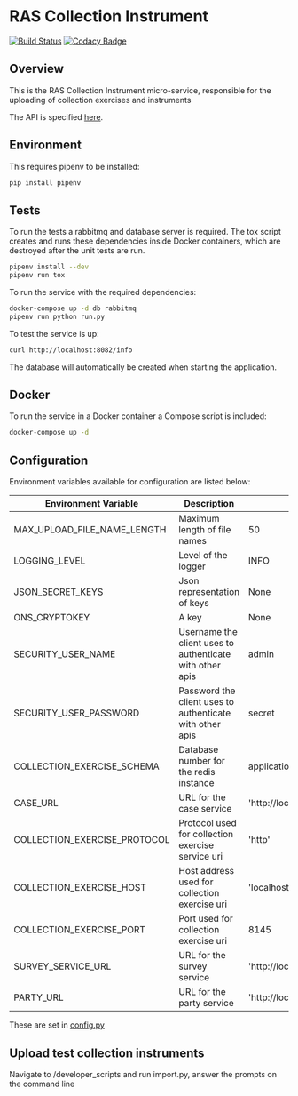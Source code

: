 # RAS Collection Instrument

[![Build Status](https://travis-ci.org/ONSdigital/ras-collection-instrument.svg?branch=master)](https://travis-ci.org/ONSdigital/ras-collection-instrument) [![Codacy Badge](https://api.codacy.com/project/badge/Grade/e4cee89df456488c95c26c10a07e4f97)](https://www.codacy.com/app/ONSDigital/ras-collection-instrument?utm_source=github.com&amp;utm_medium=referral&amp;utm_content=ONSdigital/ras-collection-instrument&amp;utm_campaign=Badge_Grade)

## Overview

This is the RAS Collection Instrument micro-service, responsible for the uploading of collection exercises and instruments

The API is specified [here](./API.md).

## Environment

This requires pipenv to be installed:

```bash
pip install pipenv
```

## Tests

To run the tests a rabbitmq and database server is required. The tox script creates and runs these dependencies inside Docker containers, which are destroyed after the unit tests are run.

```bash
pipenv install --dev
pipenv run tox
```

To run the service with the required dependencies:

```bash
docker-compose up -d db rabbitmq
pipenv run python run.py
```

To test the service is up:

```bash
curl http://localhost:8082/info
```

The database will automatically be created when starting the application.

## Docker

To run the service in a Docker container a Compose script is included:

```bash
docker-compose up -d
```

## Configuration

Environment variables available for configuration are listed below:

| Environment Variable         | Description                                                   | Default
|------------------------------|---------------------------------------------------------------|-------------------------------
| MAX_UPLOAD_FILE_NAME_LENGTH  | Maximum length of file names | 50
| LOGGING_LEVEL                | Level of the logger | INFO
| JSON_SECRET_KEYS             | Json representation of keys | None
| ONS_CRYPTOKEY                | A key | None
| SECURITY_USER_NAME           | Username the client uses to authenticate with other apis | admin
| SECURITY_USER_PASSWORD       | Password the client uses to authenticate with other apis | secret
| COLLECTION_EXERCISE_SCHEMA   | Database number for the redis instance | application/schemas/collection_instrument_schema.json
| CASE_URL                     | URL for the case service | 'http://localhost:8171'
| COLLECTION_EXERCISE_PROTOCOL | Protocol used for collection exercise service uri | 'http'
| COLLECTION_EXERCISE_HOST     | Host address used for collection exercise uri | 'localhost'
| COLLECTION_EXERCISE_PORT     | Port used for collection exercise uri | 8145
| SURVEY_SERVICE_URL           | URL for the survey service | 'http://localhost:8080'
| PARTY_URL                    | URL for the party service | 'http://localhost:8081'

These are set in [config.py](config.py)

## Upload test collection instruments

Navigate to /developer_scripts and run import.py, answer the prompts on the command line
